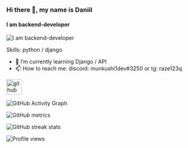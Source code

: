 ### Hi there 👋, my name is Daniil
#### I am backend-developer
![I am backend-developer](https://www.google.com/url?sa=i&url=https%3A%2F%2Fgiphy.com%2Fexplore%2F%25D0%25BF%25D1%2580%25D0%25BE%25D0%25B3%25D1%2580%25D0%25B0%25D0%25BC%25D0%25BC%25D0%25B8%25D1%2581%25D1%2582&psig=AOvVaw00FEwHZXIjV1UAFGTUOT0H&ust=1647781330765000&source=images&cd=vfe&ved=0CAsQjRxqFwoTCMjnn_qd0vYCFQAAAAAdAAAAABAD)


Skills: python / django

- 🌱 I’m currently learning Django / API 
- 📫 How to reach me: discord: munkushi1dev#3250 or tg: raze123q 


[<img src='https://cdn.jsdelivr.net/npm/simple-icons@3.0.1/icons/github.svg' alt='github' height='40'>](https://github.com/Munkushi)  

![GitHub Activity Graph](https://activity-graph.herokuapp.com/graph?username=Munkushi)  

![GitHub metrics](https://metrics.lecoq.io/Munkushi)  

![GitHub streak stats](https://github-readme-streak-stats.herokuapp.com/?user=Munkushi)  

![Profile views](https://gpvc.arturio.dev/Munkushi)  